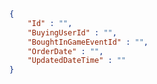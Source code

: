 ```csharp
```

```json
{
	"Id" : "",
	"BuyingUserId" : "",
	"BoughtInGameEventId" : "",
	"OrderDate" : "",
	"UpdatedDateTime" : ""
}
```